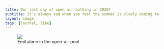 ```yaml
---
title: Our last day of open air bathing in 2020?
subtitle: It´s always sad when you feel the summer is slowly coming to an end. Emil and I are trying to stretch the time.
layout: image
tags: [journal, like]    
---
```

<figure>
<img src="/img/journal/IMG_1747.jpg" />
<figcaption>Emil alone in the open-air pool</figcaption>
</figure>

